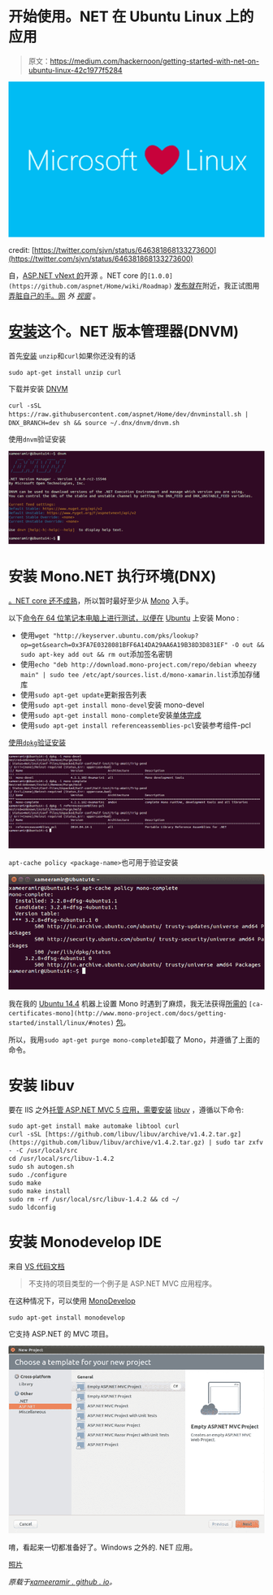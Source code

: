 # 开始使用。NET 在 Ubuntu Linux 上的应用

> 原文：<https://medium.com/hackernoon/getting-started-with-net-on-ubuntu-linux-42c1977f5284>

![](img/561eadc29247c69a6c06152173c501bb.png)

credit: [https://twitter.com/sjvn/status/646381868133273600](https://twitter.com/sjvn/status/646381868133273600)

自，[ASP.NET vNext 的](http://www.asp.net/vnext)开源 。NET core 的`[1.0.0](https://github.com/aspnet/Home/wiki/Roadmap)` [发布就在](https://github.com/aspnet/Home/wiki/Roadmap)附近，我正试图用[弄脏自己的手。网](https://www.microsoft.com/net) *外* [*视窗*](https://www.microsoft.com/en-in/windows) 。

# [安装](https://docs.asp.net/en/latest/getting-started/installing-on-linux.html#install-the-net-version-manager-dnvm)这个。NET 版本管理器(DNVM)

首先[安装](https://hackernoon.com/tagged/install) `unzip`和`curl`如果你还没有的话

`sudo apt-get install unzip curl`

下载并安装 [DNVM](https://github.com/aspnet/dnvm)

`curl -sSL https://raw.githubusercontent.com/aspnet/Home/dev/dnvminstall.sh | DNX_BRANCH=dev sh && source ~/.dnx/dnvm/dnvm.sh`

使用`dnvm`验证安装

![](img/6cf305a41478ea0e56ca5459d7f340ec.png)

# 安装 Mono.NET 执行环境(DNX)

[。NET core 还不成熟](https://docs.asp.net/en/latest/getting-started/choosing-the-right-dotnet.html)，所以暂时最好至少从 [Mono](http://www.mono-project.com/) 入手。

以下[命令在 64 位笔记本电脑上进行测试，以便在](http://askubuntu.com/a/607055/219603) [Ubuntu](http://www.ubuntu.com/) 上安装 Mono :

*   使用`wget "http://keyserver.ubuntu.com/pks/lookup?op=get&search=0x3FA7E0328081BFF6A14DA29AA6A19B38D3D831EF" -O out && sudo apt-key add out && rm out`添加签名密钥
*   使用`echo "deb http://download.mono-project.com/repo/debian wheezy main" | sudo tee /etc/apt/sources.list.d/mono-xamarin.list`添加存储库
*   使用`sudo apt-get update`更新报告列表
*   使用`sudo apt-get install mono-devel`安装 mono-devel
*   使用`sudo apt-get install mono-complete`安装[单体完成](https://hackernoon.com/tagged/mono-complete)
*   使用`sudo apt-get install referenceassemblies-pcl`安装参考组件-pcl

[使用`dpkg`验证安装](http://askubuntu.com/a/423556/219603)

![](img/fbd03b90cc87e86882ff1bec72d6add1.png)

`apt-cache policy <package-name>`也可用于验证安装

![](img/4fa8421ad963f5fc99c50d703af445b3.png)

我在我的 [Ubuntu 14.4](http://releases.ubuntu.com/14.04/) 机器上设置 Mono 时遇到了麻烦，我无法获得[所需的](http://www.mono-project.com/docs/getting-started/install/linux/#notes) `[ca-certificates-mono](http://www.mono-project.com/docs/getting-started/install/linux/#notes)` [包](http://www.mono-project.com/docs/getting-started/install/linux/#notes)。

所以，我用`sudo apt-get purge mono-complete`卸载了 Mono，并遵循了上面的命令。

# 安装 libuv

要在 IIS 之外[托管 ASP.NET MVC 5 应用，需要](http://stackoverflow.com/q/34649424/2404470)[安装](https://docs.asp.net/en/latest/getting-started/installing-on-linux.html#install-libuv) [libuv](https://github.com/libuv/libuv) ，遵循以下命令:

```
sudo apt-get install make automake libtool curl
curl -sSL [https://github.com/libuv/libuv/archive/v1.4.2.tar.gz](https://github.com/libuv/libuv/archive/v1.4.2.tar.gz) | sudo tar zxfv - -C /usr/local/src
cd /usr/local/src/libuv-1.4.2
sudo sh autogen.sh
sudo ./configure
sudo make
sudo make install
sudo rm -rf /usr/local/src/libuv-1.4.2 && cd ~/
sudo ldconfig
```

# 安装 Monodevelop IDE

来自 [VS 代码文档](https://code.visualstudio.com/Docs/languages/csharp)

> 不支持的项目类型的一个例子是 ASP.NET MVC 应用程序。

在这种情况下，可以使用 [MonoDevelop](http://www.monodevelop.com/download/linux/)

`sudo apt-get install monodevelop`

它支持 ASP.NET 的 MVC 项目。

![](img/661d8951403bed5f1f29ea4100e52234.png)

唷，看起来一切都准备好了。Windows 之外的. NET 应用。

[照片](https://goo.gl/photos/q8uMU5v4DuyS2WVx8)

*原载于*[*xameeramir . github . io*](http://xameeramir.github.io/configure-net-ubuntu-linux/)*。*